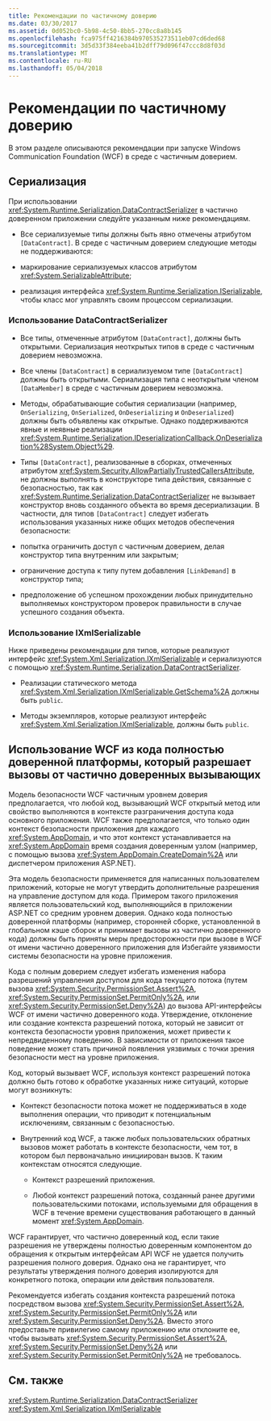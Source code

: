```yaml
---
title: Рекомендации по частичному доверию
ms.date: 03/30/2017
ms.assetid: 0d052bc0-5b98-4c50-8bb5-270cc8a8b145
ms.openlocfilehash: fca975ff4216384b970535273511eb07cd6ded68
ms.sourcegitcommit: 3d5d33f384eeba41b2dff79d096f47ccc8d8f03d
ms.translationtype: MT
ms.contentlocale: ru-RU
ms.lasthandoff: 05/04/2018
---
```

# <a name="partial-trust-best-practices"></a>Рекомендации по частичному доверию
В этом разделе описываются рекомендации при запуске Windows Communication Foundation (WCF) в среде с частичным доверием.  
  
## <a name="serialization"></a>Сериализация  
 При использовании <xref:System.Runtime.Serialization.DataContractSerializer> в частично доверенном приложении следуйте указанным ниже рекомендациям.  
  
-   Все сериализуемые типы должны быть явно отмечены атрибутом `[DataContract]`. В среде с частичным доверием следующие методы не поддерживаются:  
  
-   маркирование сериализуемых классов атрибутом <xref:System.SerializableAttribute>;  
  
-   реализация интерфейса <xref:System.Runtime.Serialization.ISerializable>, чтобы класс мог управлять своим процессом сериализации.  
  
### <a name="using-datacontractserializer"></a>Использование DataContractSerializer  
  
-   Все типы, отмеченные атрибутом `[DataContract]`, должны быть открытыми. Сериализация неоткрытых типов в среде с частичным доверием невозможна.  
  
-   Все члены `[DataContract]` в сериализуемом типе `[DataContract]` должны быть открытыми. Сериализация типа с неоткрытым членом `[DataMember]` в среде с частичным доверием невозможна.  
  
-   Методы, обрабатывающие события сериализации (например, `OnSerializing`, `OnSerialized`, `OnDeserializing` и `OnDeserialized`) должны быть объявлены как открытые. Однако поддерживаются явные и неявные реализации <xref:System.Runtime.Serialization.IDeserializationCallback.OnDeserialization%28System.Object%29>.  
  
-   Типы `[DataContract]`, реализованные в сборках, отмеченных атрибутом <xref:System.Security.AllowPartiallyTrustedCallersAttribute>, не должны выполнять в конструкторе типа действия, связанные с безопасностью, так как <xref:System.Runtime.Serialization.DataContractSerializer> не вызывает конструктор вновь созданного объекта во время десериализации. В частности, для типов `[DataContract]` следует избегать использования указанных ниже общих методов обеспечения безопасности:  
  
-   попытка ограничить доступ с частичным доверием, делая конструктор типа внутренним или закрытым;  
  
-   ограничение доступа к типу путем добавления `[LinkDemand]` в конструктор типа;  
  
-   предположение об успешном прохождении любых принудительно выполняемых конструктором проверок правильности в случае успешного создания объекта.  
  
### <a name="using-ixmlserializable"></a>Использование IXmlSerializable  
 Ниже приведены рекомендации для типов, которые реализуют интерфейс <xref:System.Xml.Serialization.IXmlSerializable> и сериализуются с помощью <xref:System.Runtime.Serialization.DataContractSerializer>.  
  
-   Реализации статического метода <xref:System.Xml.Serialization.IXmlSerializable.GetSchema%2A> должны быть `public`.  
  
-   Методы экземпляров, которые реализуют интерфейс <xref:System.Xml.Serialization.IXmlSerializable>, должны быть `public`.  
  
## <a name="using-wcf-from-fully-trusted-platform-code-that-allows-calls-from-partially-trusted-callers"></a>Использование WCF из кода полностью доверенной платформы, который разрешает вызовы от частично доверенных вызывающих  
 Модель безопасности WCF частичным уровнем доверия предполагается, что любой код, вызывающий WCF открытый метод или свойство выполняются в контексте разграничения доступа кода основного приложения. WCF также предполагается, что только один контекст безопасности приложения для каждого <xref:System.AppDomain>, и что этот контекст устанавливается на <xref:System.AppDomain> время создания доверенным узлом (например, с помощью вызова <xref:System.AppDomain.CreateDomain%2A> или диспетчером приложения ASP.NET).  
  
 Эта модель безопасности применяется для написанных пользователем приложений, которые не могут утвердить дополнительные разрешения на управление доступом для кода. Примером такого приложения является пользовательский код, выполняющийся в приложении ASP.NET со средним уровнем доверия. Однако кода полностью доверенной платформы (например, сторонней сборке, установленной в глобальном кэше сборок и принимает вызовы из частично доверенного кода) должны быть приняты меры предосторожности при вызове в WCF от имени частично доверенного приложения для Избегайте уязвимости системы безопасности на уровне приложения.  
  
 Кода с полным доверием следует избегать изменения набора разрешений управления доступом для кода текущего потока (путем вызова <xref:System.Security.PermissionSet.Assert%2A>, <xref:System.Security.PermissionSet.PermitOnly%2A>, или <xref:System.Security.PermissionSet.Deny%2A>) до вызова API-интерфейсы WCF от имени частично доверенного кода. Утверждение, отклонение или создание контекста разрешений потока, который не зависит от контекста безопасности уровня приложения, может привести к непредвиденному поведению. В зависимости от приложения такое поведение может стать причиной появления уязвимых с точки зрения безопасности мест на уровне приложения.  
  
 Код, который вызывает WCF, используя контекст разрешений потока должно быть готово к обработке указанных ниже ситуаций, которые могут возникнуть:  
  
-   Контекст безопасности потока может не поддерживаться в ходе выполнения операции, что приводит к потенциальным исключениям, связанным с безопасностью.  
  
-   Внутренний код WCF, а также любых пользовательских обратных вызовов может работать в контексте безопасности, чем тот, в котором был первоначально инициирован вызов. К таким контекстам относятся следующие.  
  
    -   Контекст разрешений приложения.  
  
    -   Любой контекст разрешений потока, созданный ранее другими пользовательскими потоками, используемыми для обращения в WCF в течение времени существования работающего в данный момент <xref:System.AppDomain>.  
  
 WCF гарантирует, что частично доверенный код, если такие разрешения не утверждены полностью доверенным компонентом до обращения к открытым интерфейсам API WCF не удается получить разрешения полного доверия. Однако она не гарантирует, что результаты утверждения полного доверия изолируются для конкретного потока, операции или действия пользователя.  
  
 Рекомендуется избегать создания контекста разрешений потока посредством вызова <xref:System.Security.PermissionSet.Assert%2A>, <xref:System.Security.PermissionSet.PermitOnly%2A> или <xref:System.Security.PermissionSet.Deny%2A>. Вместо этого предоставьте привилегию самому приложению или отклоните ее, чтобы вызывать <xref:System.Security.PermissionSet.Assert%2A>, <xref:System.Security.PermissionSet.Deny%2A> или <xref:System.Security.PermissionSet.PermitOnly%2A> не требовалось.  
  
## <a name="see-also"></a>См. также  
 <xref:System.Runtime.Serialization.DataContractSerializer>  
 <xref:System.Xml.Serialization.IXmlSerializable>
